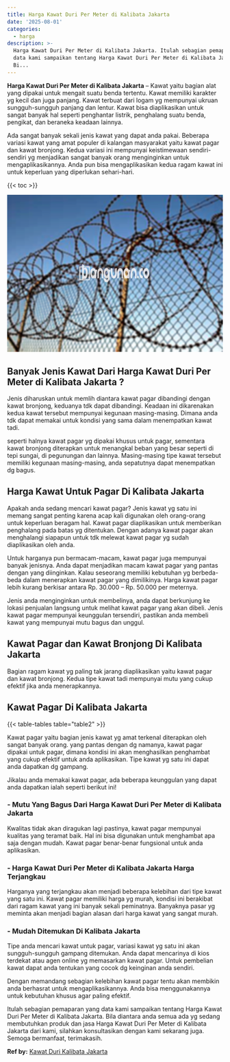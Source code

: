 ```yaml
---
title: Harga Kawat Duri Per Meter di Kalibata Jakarta
date: '2025-08-01'
categories:
  - harga
description: >-
  Harga Kawat Duri Per Meter di Kalibata Jakarta. Itulah sebagian pemaparan yang
  data kami sampaikan tentang Harga Kawat Duri Per Meter di Kalibata Jakarta.
  Bi...
---
```


**Harga Kawat Duri Per Meter di Kalibata Jakarta** – Kawat yaitu bagian alat yang dipakai untuk mengait suatu benda tertentu. Kawat memiliki karakter yg kecil dan juga panjang. Kawat terbuat dari logam yg mempunyai ukruan sungguh-sungguh panjang dan lentur. Kawat bisa diaplikasikan untuk sangat banyak hal seperti penghantar listrik, penghalang suatu benda, pengikat, dan beraneka keadaan lainnya.

Ada sangat banyak sekali jenis kawat yang dapat anda pakai. Beberapa variasi kawat yang amat populer di kalangan masyarakat yaitu kawat pagar dan kawat bronjong. Kedua variasi ini mempunyai keistimewaan sendiri-sendiri yg menjadikan sangat banyak orang menginginkan untuk mengaplikasikannya. Anda pun bisa mengaplikasikan kedua ragam kawat ini untuk keperluan yang diperlukan sehari-hari.

{{< toc >}}

![Harga Kawat Duri Per Meter di Kalibata Jakarta](/images/jual-kawat-murah51.png)

## Banyak Jenis Kawat Dari Harga Kawat Duri Per Meter di Kalibata Jakarta ?

Jenis diharuskan untuk memlih diantara kawat pagar dibandingi dengan kawat bronjong, keduanya tdk dapat dibandingi. Keadaan ini dikarenakan kedua kawat tersebut mempunyai kegunaan masing-masing. Dimana anda tdk dapat memakai untuk kondisi yang sama dalam menempatkan kawat tadi.

seperti halnya kawat pagar yg dipakai khusus untuk pagar, sementara kawat bronjong diterapkan untuk menangkal beban yang besar seperti di tepi sungai, di pegunungan dan lainnya. Masing-masing tipe kawat tersebut memiliki kegunaan masing-masing, anda sepatutnya dapat menempatkan dg bagus.

## Harga Kawat Untuk Pagar Di Kalibata Jakarta

Apakah anda sedang mencari kawat pagar? Jenis kawat yg satu ini memang sangat penting karena acap kali digunakan oleh orang-orang untuk keperluan beragam hal. Kawat pagar diaplikasikan untuk memberikan penghalang pada batas yg ditentukan. Dengan adanya kawat pagar akan menghalangi siapapun untuk tdk melewat kawat pagar yg sudah diaplikasikan oleh anda.

Untuk harganya pun bermacam-macam, kawat pagar juga mempunyai banyak jenisnya. Anda dapat menjadikan macam kawat pagar yang pantas dengan yang diinginkan. Kalau seseorang memiliki kebutuhan yg berbeda-beda dalam menerapkan kawat pagar yang dimilikinya. Harga kawat pagar lebih kurang berkisar antara Rp. 30.000 – Rp. 50.000 per meternya.

Jenis anda menginginkan untuk membelinya, anda dapat berkunjung ke lokasi penjualan langsung untuk melihat kawat pagar yang akan dibeli. Jenis kawat pagar mempunyai keunggulan tersendiri, pastikan anda membeli kawat yang mempunyai mutu bagus dan unggul.

## Kawat Pagar dan Kawat Bronjong Di Kalibata Jakarta

Bagian ragam kawat yg paling tak jarang diaplikasikan yaitu kawat pagar dan kawat bronjong. Kedua tipe kawat tadi mempunyai mutu yang cukup efektif jika anda menerapkannya.

## Kawat Pagar Di Kalibata Jakarta

{{< table-tables table="table2" >}}

Kawat pagar yaitu bagian jenis kawat yg amat terkenal diterapkan oleh sangat banyak orang. yang pantas dengan dg namanya, kawat pagar dipakai untuk pagar, dimana kondisi ini akan menghasilkan penghambat yang cukup efektif untuk anda aplikasikan. Tipe kawat yg satu ini dapat anda dapatkan dg gampang.

Jikalau anda memakai kawat pagar, ada beberapa keunggulan yang dapat anda dapatkan ialah seperti berikut ini!

### \- Mutu Yang Bagus Dari Harga Kawat Duri Per Meter di Kalibata Jakarta

Kwalitas tidak akan diragukan lagi pastinya, kawat pagar mempunyai kualitas yang teramat baik. Hal ini bisa digunakan untuk menghambat apa saja dengan mudah. Kawat pagar benar-benar fungsional untuk anda aplikasikan.

### \- Harga Kawat Duri Per Meter di Kalibata Jakarta Harga Terjangkau

Harganya yang terjangkau akan menjadi beberapa kelebihan dari tipe kawat yang satu ini. Kawat pagar memiliki harga yg murah, kondisi ini berakibat dari ragam kawat yang ini banyak sekali peminatnya. Banyaknya pasar yg meminta akan menjadi bagian alasan dari harga kawat yang sangat murah.

### \- Mudah Ditemukan Di Kalibata Jakarta

Tipe anda mencari kawat untuk pagar, variasi kawat yg satu ini akan sungguh-sungguh gampang ditemukan. Anda dapat mencarinya di kios terdekat atau agen online yg memasarkan kawat pagar. Untuk pembelian kawat dapat anda tentukan yang cocok dg keinginan anda sendiri.

Dengan memandang sebagian kelebihan kawat pagar tentu akan membikin anda berhasrat untuk mengaplikasikannya. Anda bisa menggunakannya untuk kebutuhan khusus agar paling efektif.

Itulah sebagian pemaparan yang data kami sampaikan tentang Harga Kawat Duri Per Meter di Kalibata Jakarta. Bila diantara anda semua ada yg sedang membutuhkan produk dan jasa Harga Kawat Duri Per Meter di Kalibata Jakarta dari kami, silahkan konsultasikan dengan kami sekarang juga. Semoga bermanfaat, terimakasih.

**Ref by:** [Kawat Duri Kalibata Jakarta](https://id.wikipedia.org/wiki/Kawat)
